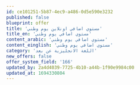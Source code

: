 ```yaml
---
id: ce101251-5b87-4ec9-a486-0d5e590e3232
published: false
blueprint: offer
title: 'مستوي اضافي اونلاين يوم وطني'
title_en: 'مستوي اضافي يوم وطني'
content_arabic: 'مستوي اضافي يوم وطني'
content_einglish: 'مستوي اضافي يوم وطني'
category: 'اللغة الانجليزية عن بعد'
new_offers: false
offer_system_field: '166'
updated_by: 2a4d4039-7725-4b10-a44b-1f90e9984c00
updated_at: 1694330804
---
```

